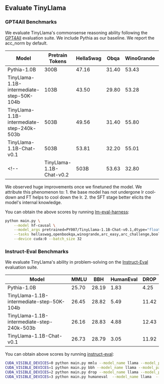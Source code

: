 ## Evaluate TinyLlama

### GPT4All Benchmarks

We evaluate TinyLlama's commonsense reasoning ability following the [GPT4All](https://gpt4all.io/index.html) evaluation suite. We include Pythia as our baseline. We report the acc_norm by default. 

| Model                                     | Pretrain Tokens | HellaSwag | Obqa | WinoGrande | ARC_c | ARC_e | boolq | piqa | avg |
|-------------------------------------------|-----------------|-----------|------|------------|-------|-------|-------|------|-----|
| Pythia-1.0B                               |        300B     | 47.16     | 31.40| 53.43      | 27.05 | 48.99 | 60.83 | 69.21 | 48.30 |
| TinyLlama-1.1B-intermediate-step-50K-104b |        103B     | 43.50     | 29.80| 53.28      | 24.32 | 44.91 | 59.66 | 67.30 | 46.11|
| TinyLlama-1.1B-intermediate-step-240k-503b|        503B     | 49.56     |31.40 |55.80       |26.54  |48.32  |56.91  |69.42  | 48.28 |
| TinyLlama-1.1B-Chat-v0.1                  |        503B     | 53.81     |32.20 |55.01       |28.67  |49.62  |58.04  |69.64  | 49.57 |
<!-- | TinyLlama-1.1B-Chat-v0.2                  |        503B     | 53.63     |32.80 | 54.85      |28.75  |49.16  | 55.72 |69.48  | 49.20 | -->

We observed huge improvements once we finetuned the model. We attribute this phenomenon to: 1. the base model has not undergone lr cool-down and FT helps to cool down the lr. 2. the SFT stage better elicits the model's internal knowledge.

You can obtain the above scores by running [lm-eval-harness](https://github.com/EleutherAI/lm-evaluation-harness):
```bash
python main.py \
    --model hf-causal \
    --model_args pretrained=PY007/TinyLlama-1.1B-Chat-v0.1,dtype="float" \
    --tasks hellaswag,openbookqa,winogrande,arc_easy,arc_challenge,boolq,piqa\
    --device cuda:0 --batch_size 32
```



### Instruct-Eval Benchmarks
We evaluate TinyLlama's ability in problem-solving on the [Instruct-Eval](https://github.com/declare-lab/instruct-eval) evaluation suite. 


| Model                                     | MMLU | BBH  | HumanEval | DROP |
|-------------------------------------------|------|------|-----------|------|
| Pythia-1.0B                               | 25.70| 28.19| 1.83      | 4.25 |
| TinyLlama-1.1B-intermediate-step-50K-104b | 26.45|28.82 |5.49       |11.42 |
| TinyLlama-1.1B-intermediate-step-240k-503b|26.16 |  28.83   |4.88       | 12.43|
| TinyLlama-1.1B-Chat-v0.1                  |26.73 |  28.79   | 3.05     |  11.92 |


You can obtain above scores by running [instruct-eval](https://github.com/declare-lab/instruct-eval):
```bash
CUDA_VISIBLE_DEVICES=0 python main.py mmlu --model_name llama --model_path PY007/TinyLlama-1.1B-Chat-v0.1
CUDA_VISIBLE_DEVICES=1 python main.py bbh --model_name llama --model_path PY007/TinyLlama-1.1B-Chat-v0.1
CUDA_VISIBLE_DEVICES=2 python main.py drop --model_name llama --model_path PY007/TinyLlama-1.1B-Chat-v0.1
CUDA_VISIBLE_DEVICES=3 python main.py humaneval  --model_name llama  --n_sample 1 --model_path PY007/TinyLlama-1.1B-Chat-v0.1
